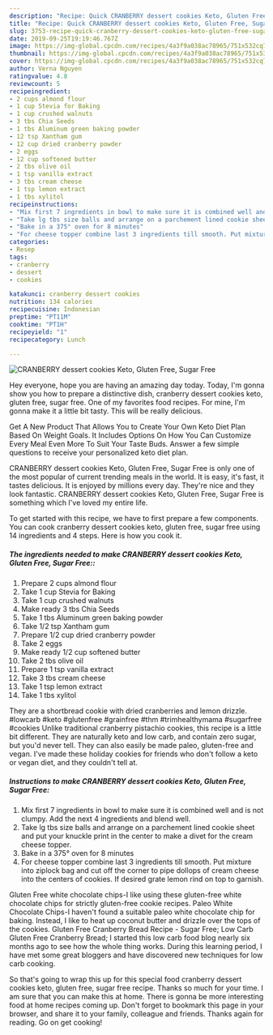 ```yaml
---
description: "Recipe: Quick CRANBERRY dessert cookies Keto, Gluten Free, Sugar Free"
title: "Recipe: Quick CRANBERRY dessert cookies Keto, Gluten Free, Sugar Free"
slug: 3753-recipe-quick-cranberry-dessert-cookies-keto-gluten-free-sugar-free
date: 2019-09-25T19:19:46.767Z
image: https://img-global.cpcdn.com/recipes/4a3f9a038ac78965/751x532cq70/cranberry-dessert-cookies-keto-gluten-free-sugar-free-recipe-main-photo.jpg
thumbnail: https://img-global.cpcdn.com/recipes/4a3f9a038ac78965/751x532cq70/cranberry-dessert-cookies-keto-gluten-free-sugar-free-recipe-main-photo.jpg
cover: https://img-global.cpcdn.com/recipes/4a3f9a038ac78965/751x532cq70/cranberry-dessert-cookies-keto-gluten-free-sugar-free-recipe-main-photo.jpg
author: Verna Nguyen
ratingvalue: 4.8
reviewcount: 5
recipeingredient:
- 2 cups almond flour
- 1 cup Stevia for Baking
- 1 cup crushed walnuts
- 3 tbs Chia Seeds
- 1 tbs Aluminum green baking powder
- 12 tsp Xantham gum
- 12 cup dried cranberry powder
- 2 eggs
- 12 cup softened butter
- 2 tbs olive oil
- 1 tsp vanilla extract
- 3 tbs cream cheese
- 1 tsp lemon extract
- 1 tbs xylitol
recipeinstructions:
- "Mix first 7 ingredients in bowl to make sure it is combined well and is not clumpy. Add the next 4 ingredients and blend well."
- "Take lg tbs size balls and arrange on a parchement lined cookie sheet and put your knuckle print in the center to make a divet for the cream cheese topper."
- "Bake in a 375° oven for 8 minutes"
- "For cheese topper combine last 3 ingredients till smooth. Put mixture into ziplock bag and cut off the corner to pipe dollops of cream cheese into the centers of cookies. If desired grate lemon rind on top to garnish."
categories:
- Resep
tags:
- cranberry
- dessert
- cookies

katakunci: cranberry dessert cookies
nutrition: 134 calories
recipecuisine: Indonesian
preptime: "PT11M"
cooktime: "PT1H"
recipeyield: "1"
recipecategory: Lunch

---
```



![CRANBERRY dessert cookies Keto, Gluten Free, Sugar Free](https://img-global.cpcdn.com/recipes/4a3f9a038ac78965/751x532cq70/cranberry-dessert-cookies-keto-gluten-free-sugar-free-recipe-main-photo.jpg)

Hey everyone, hope you are having an amazing day today. Today, I'm gonna show you how to prepare a distinctive dish, cranberry dessert cookies keto, gluten free, sugar free. One of my favorites food recipes. For mine, I'm gonna make it a little bit tasty. This will be really delicious.

Get A New Product That Allows You to Create Your Own Keto Diet Plan Based On Weight Goals. It Includes Options On How You Can Customize Every Meal Even More To Suit Your Taste Buds. Answer a few simple questions to receive your personalized keto diet plan.

CRANBERRY dessert cookies Keto, Gluten Free, Sugar Free is only one of the most popular of current trending meals in the world. It is easy, it's fast, it tastes delicious. It is enjoyed by millions every day. They're nice and they look fantastic. CRANBERRY dessert cookies Keto, Gluten Free, Sugar Free is something which I've loved my entire life.


To get started with this recipe, we have to first prepare a few components. You can cook cranberry dessert cookies keto, gluten free, sugar free using 14 ingredients and 4 steps. Here is how you cook it.

##### The ingredients needed to make CRANBERRY dessert cookies Keto, Gluten Free, Sugar Free::

1. Prepare 2 cups almond flour
1. Take 1 cup Stevia for Baking
1. Take 1 cup crushed walnuts
1. Make ready 3 tbs Chia Seeds
1. Take 1 tbs Aluminum green baking powder
1. Take 1/2 tsp Xantham gum
1. Prepare 1/2 cup dried cranberry powder
1. Take 2 eggs
1. Make ready 1/2 cup softened butter
1. Take 2 tbs olive oil
1. Prepare 1 tsp vanilla extract
1. Take 3 tbs cream cheese
1. Take 1 tsp lemon extract
1. Take 1 tbs xylitol


They are a shortbread cookie with dried cranberries and lemon drizzle. #lowcarb #keto #glutenfree #grainfree #thm #trimhealthymama #sugarfree #cookies Unlike traditional cranberry pistachio cookies, this recipe is a little bit different. They are naturally keto and low carb, and contain zero sugar, but you&#39;d never tell. They can also easily be made paleo, gluten-free and vegan. I&#39;ve made these holiday cookies for friends who don&#39;t follow a keto or vegan diet, and they couldn&#39;t tell at. 

##### Instructions to make CRANBERRY dessert cookies Keto, Gluten Free, Sugar Free:

1. Mix first 7 ingredients in bowl to make sure it is combined well and is not clumpy. Add the next 4 ingredients and blend well.
1. Take lg tbs size balls and arrange on a parchement lined cookie sheet and put your knuckle print in the center to make a divet for the cream cheese topper.
1. Bake in a 375° oven for 8 minutes
1. For cheese topper combine last 3 ingredients till smooth. Put mixture into ziplock bag and cut off the corner to pipe dollops of cream cheese into the centers of cookies. If desired grate lemon rind on top to garnish.


Gluten Free white chocolate chips-I like using these gluten-free white chocolate chips for strictly gluten-free cookie recipes. Paleo White Chocolate Chips-I haven&#39;t found a suitable paleo white chocolate chip for baking. Instead, I like to heat up coconut butter and drizzle over the tops of the cookies. Gluten Free Cranberry Bread Recipe - Sugar Free; Low Carb Gluten Free Cranberry Bread; I started this low carb food blog nearly six months ago to see how the whole thing works. During this learning period, I have met some great bloggers and have discovered new techniques for low carb cooking. 

So that's going to wrap this up for this special food cranberry dessert cookies keto, gluten free, sugar free recipe. Thanks so much for your time. I am sure that you can make this at home. There is gonna be more interesting food at home recipes coming up. Don't forget to bookmark this page in your browser, and share it to your family, colleague and friends. Thanks again for reading. Go on get cooking!
